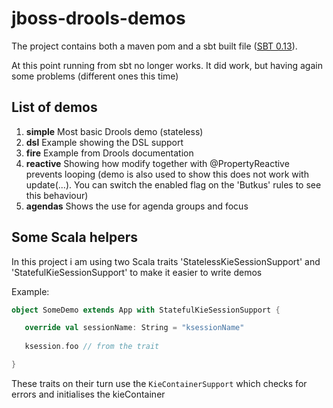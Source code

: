 # jboss-drools-demos

The project contains both a maven pom and a sbt built file ([SBT 0.13](http://www.scala-sbt.org/release/docs/Getting-Started/Setup.html)). 

At this point running from sbt no longer works.
 It did work, but having again some problems (different ones this time)

## List of demos

 1. **simple** Most basic Drools demo (stateless) 
 2. **dsl** Example showing the DSL support
 3. **fire** Example from Drools documentation 
 4. **reactive** Showing how modify together with @PropertyReactive prevents looping 
 (demo is also used to show this does not work with update(...). You can
  switch the enabled flag on the 'Butkus' rules to see this behaviour)  
 5. **agendas** Shows the use for agenda groups and focus  


## Some Scala helpers

In this project i am using two Scala traits 'StatelessKieSessionSupport' 
and 'StatefulKieSessionSupport' to make it easier to write demos

Example:

```scala
object SomeDemo extends App with StatefulKieSessionSupport {

   override val sessionName: String = "ksessionName"
   
   ksession.foo // from the trait

}
```

These traits on their turn use the `KieContainerSupport` which checks for errors and 
initialises the kieContainer
